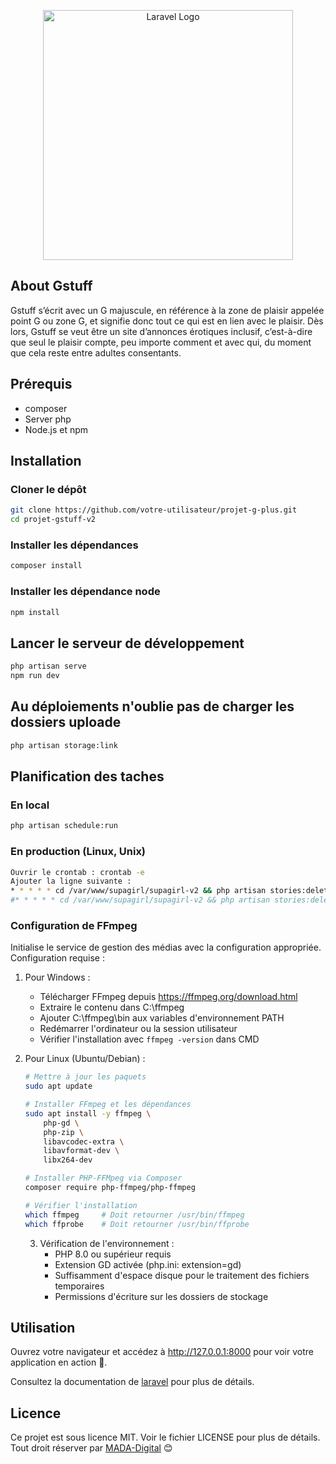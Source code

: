 <p align="center"><a href="https://gstuff.ch" target="_blank"><img src="https://gstuff.ch/wp-content/uploads/2023/08/cropped-logo.png" width="400" alt="Laravel Logo"></a></p>

<p align="center">

</p>


## About Gstuff

Gstuff s’écrit avec un G majuscule, en référence à la zone de plaisir appelée point G ou zone G, et signifie donc tout ce qui est en lien avec le plaisir. Dès lors, Gstuff se veut être un site d’annonces érotiques inclusif, c’est-à-dire que seul le plaisir compte, peu importe comment et avec qui, du moment que cela reste entre adultes consentants.

## Prérequis
- composer
- Server php
- Node.js et npm

## Installation

### Cloner le dépôt
```bash
git clone https://github.com/votre-utilisateur/projet-g-plus.git
cd projet-gstuff-v2
```

### Installer les dépendances
```bash
composer install
```

### Installer les dépendance node
```bash
npm install
```
## Lancer le serveur de développement
```bash
php artisan serve
npm run dev
```

## Au déploiements n'oublie pas de charger les dossiers uploade
```bash
php artisan storage:link
```

## Planification des taches

### En local
```bash
php artisan schedule:run
```

### En production (Linux, Unix)
```bash
Ouvrir le crontab : crontab -e
Ajouter la ligne suivante :
* * * * * cd /var/www/supagirl/supagirl-v2 && php artisan stories:delete-expired >> /dev/null 2>&1
#* * * * * cd /var/www/supagirl/supagirl-v2 && php artisan stories:delete-expired >> /home/madadigital/cron.log 2>&1
```

### Configuration de FFmpeg
Initialise le service de gestion des médias avec la configuration appropriée.
Configuration requise :

1. Pour Windows :
    - Télécharger FFmpeg depuis https://ffmpeg.org/download.html
    - Extraire le contenu dans C:\\ffmpeg
    - Ajouter C:\\ffmpeg\\bin aux variables d'environnement PATH
    - Redémarrer l'ordinateur ou la session utilisateur
    - Vérifier l'installation avec `ffmpeg -version` dans CMD

2. Pour Linux (Ubuntu/Debian) :
    ```bash
    # Mettre à jour les paquets
    sudo apt update
    
    # Installer FFmpeg et les dépendances
    sudo apt install -y ffmpeg \
        php-gd \
        php-zip \
        libavcodec-extra \
        libavformat-dev \
        libx264-dev
    
    # Installer PHP-FFMpeg via Composer
    composer require php-ffmpeg/php-ffmpeg
    
    # Vérifier l'installation
    which ffmpeg     # Doit retourner /usr/bin/ffmpeg
    which ffprobe    # Doit retourner /usr/bin/ffprobe
    ```

    3. Vérification de l'environnement :
        - PHP 8.0 ou supérieur requis
        - Extension GD activée (php.ini: extension=gd)
        - Suffisamment d'espace disque pour le traitement des fichiers temporaires
        - Permissions d'écriture sur les dossiers de stockage

## Utilisation
Ouvrez votre navigateur et accédez à http://127.0.0.1:8000 pour voir votre application en action 🎉.


Consultez la documentation de [laravel]([Laravel](https://laravel.com)) pour plus de détails.

## Licence
Ce projet est sous licence MIT. Voir le fichier LICENSE pour plus de détails. Tout droit réserver par [MADA-Digital](https://mada-digital.net)
 😊
